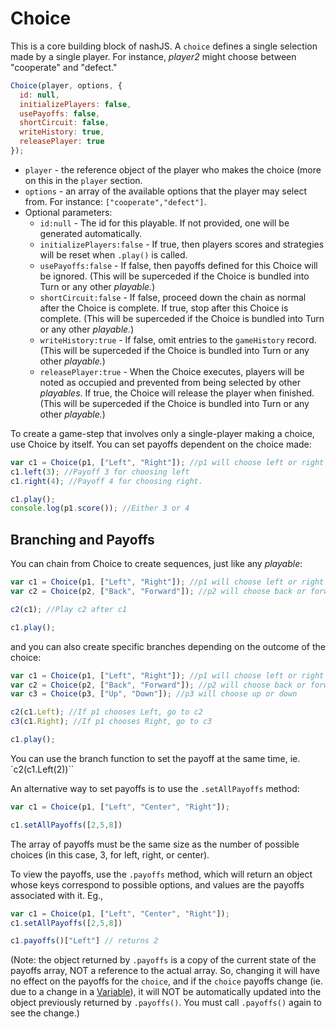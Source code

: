 # Choice

This is a core building block of nashJS. A `choice` defines a single selection made by a single player. For instance, _player2_ might choose between "cooperate" and "defect."

```javascript
Choice(player, options, {
  id: null,
  initializePlayers: false,
  usePayoffs: false,
  shortCircuit: false,
  writeHistory: true,
  releasePlayer: true
});
```

* `player` - the reference object of the player who makes the choice (more on this in the `player` section.
* `options` - an array of the available options that the player may select from. For instance: `["cooperate","defect"]`.
* Optional parameters:
  * `id:null` - The id for this playable. If not provided, one will be generated automatically.
  * `initializePlayers:false` - If true, then players scores and strategies will be reset when `.play()` is called.
  * `usePayoffs:false` - If false, then payoffs defined for this Choice will be ignored. (This will be superceded if the Choice is bundled into Turn or any other _playable._)
  * `shortCircuit:false` - If false, proceed down the chain as normal after the Choice is complete. If true, stop after this Choice is complete. (This will be superceded if the Choice is bundled into Turn or any other _playable._)
  * `writeHistory:true` - If false, omit entries to the `gameHistory` record. (This will be superceded if the Choice is bundled into Turn or any other _playable._)
  * `releasePlayer:true` - When the Choice executes, players will be noted as occupied and prevented from being selected by other _playables_. If true, the Choice will release the player when finished. (This will be superceded if the Choice is bundled into Turn or any other _playable._)

To create a game-step that involves only a single-player making a choice, use Choice by itself. You can set payoffs dependent on the choice made:

```javascript
var c1 = Choice(p1, ["Left", "Right"]); //p1 will choose left or right
c1.left(3); //Payoff 3 for choosing left
c1.right(4); //Payoff 4 for choosing right.

c1.play();
console.log(p1.score()); //Either 3 or 4
```

## Branching and Payoffs

You can chain from Choice to create sequences, just like any _playable_:

```javascript
var c1 = Choice(p1, ["Left", "Right"]); //p1 will choose left or right
var c2 = Choice(p2, ["Back", "Forward"]); //p2 will choose back or forward

c2(c1); //Play c2 after c1

c1.play();
```

and you can also create specific branches depending on the outcome of the choice:

```javascript
var c1 = Choice(p1, ["Left", "Right"]); //p1 will choose left or right
var c2 = Choice(p2, ["Back", "Forward"]); //p2 will choose back or forward
var c3 = Choice(p3, ["Up", "Down"]); //p3 will choose up or down

c2(c1.Left); //If p1 chooses Left, go to c2
c3(c1.Right); //If p1 chooses Right, go to c3

c1.play();
```

You can use the branch function to set the payoff at the same time, ie. `c2(c1.Left(2))``

An alternative way to set payoffs is to use the `.setAllPayoffs` method:
```js
var c1 = Choice(p1, ["Left", "Center", "Right"]);

c1.setAllPayoffs([2,5,8])
```

The array of payoffs must be the same size as the number of possible choices (in this case, 3, for left, right, or center).

To view the payoffs, use the `.payoffs` method, which will return an object whose keys correspond to possible options, and values are the payoffs associated with it. Eg.,
```js
var c1 = Choice(p1, ["Left", "Center", "Right"]);
c1.setAllPayoffs([2,5,8])

c1.payoffs()["Left"] // returns 2
```
(Note: the object returned by `.payoffs` is a copy of the current state of the payoffs array, NOT a reference to the actual array. So, changing it will have no effect on the payoffs for the `choice`, and if the `choice` payoffs change (ie. due to a change in a [Variable](../logic/Variable.md)), it will NOT be automatically updated into the object previously returned by `.payoffs()`. You must call `.payoffs()` again to see the change.)
